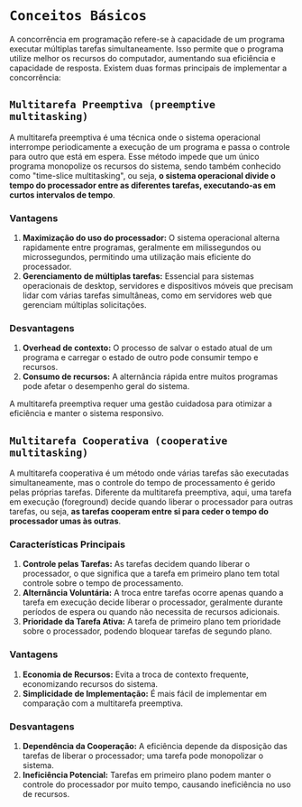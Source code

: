 # `Conceitos Básicos`

A concorrência em programação refere-se à capacidade de um programa executar múltiplas tarefas simultaneamente. Isso permite que o programa utilize melhor os recursos do computador, aumentando sua eficiência e capacidade de resposta. Existem duas formas principais de implementar a concorrência:

## `Multitarefa Preemptiva (preemptive multitasking)`

A multitarefa preemptiva é uma técnica onde o sistema operacional interrompe periodicamente a execução de um programa e passa o controle para outro que está em espera. Esse método impede que um único programa monopolize os recursos do sistema, sendo também conhecido como "time-slice multitasking", ou seja, **o sistema operacional divide o tempo do processador entre as diferentes tarefas, executando-as em curtos intervalos de tempo**.

### Vantagens

1. **Maximização do uso do processador:** O sistema operacional alterna rapidamente entre programas, geralmente em milissegundos ou microssegundos, permitindo uma utilização mais eficiente do processador.
2. **Gerenciamento de múltiplas tarefas:** Essencial para sistemas operacionais de desktop, servidores e dispositivos móveis que precisam lidar com várias tarefas simultâneas, como em servidores web que gerenciam múltiplas solicitações.

### Desvantagens

1. **Overhead de contexto:** O processo de salvar o estado atual de um programa e carregar o estado de outro pode consumir tempo e recursos.
2. **Consumo de recursos:** A alternância rápida entre muitos programas pode afetar o desempenho geral do sistema.

A multitarefa preemptiva requer uma gestão cuidadosa para otimizar a eficiência e manter o sistema responsivo.

## `Multitarefa Cooperativa (cooperative multitasking)`

A multitarefa cooperativa é um método onde várias tarefas são executadas simultaneamente, mas o controle do tempo de processamento é gerido pelas próprias tarefas. Diferente da multitarefa preemptiva, aqui, uma tarefa em execução (foreground) decide quando liberar o processador para outras tarefas, ou seja, **as tarefas cooperam entre si para ceder o tempo do processador umas às outras**.

### Características Principais

1. **Controle pelas Tarefas:** As tarefas decidem quando liberar o processador, o que significa que a tarefa em primeiro plano tem total controle sobre o tempo de processamento.
2. **Alternância Voluntária:** A troca entre tarefas ocorre apenas quando a tarefa em execução decide liberar o processador, geralmente durante períodos de espera ou quando não necessita de recursos adicionais.
3. **Prioridade da Tarefa Ativa:** A tarefa de primeiro plano tem prioridade sobre o processador, podendo bloquear tarefas de segundo plano.

### Vantagens

1. **Economia de Recursos:** Evita a troca de contexto frequente, economizando recursos do sistema.
2. **Simplicidade de Implementação:** É mais fácil de implementar em comparação com a multitarefa preemptiva.

### Desvantagens

1. **Dependência da Cooperação:** A eficiência depende da disposição das tarefas de liberar o processador; uma tarefa pode monopolizar o sistema.
2. **Ineficiência Potencial:** Tarefas em primeiro plano podem manter o controle do processador por muito tempo, causando ineficiência no uso de recursos.
